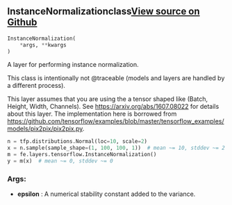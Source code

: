 ## InstanceNormalization<span class="tag">class</span><a class="sourcelink" href=https://github.com/fastestimator/fastestimator/blob/r1.1/fastestimator/layers/tensorflow/instance_norm.py/#L21-L61>View source on Github</a>
```python
InstanceNormalization(
	*args, **kwargs
)
```
A layer for performing instance normalization.

This class is intentionally not @traceable (models and layers are handled by a different process).

This layer assumes that you are using the a tensor shaped like (Batch, Height, Width, Channels). See
https://arxiv.org/abs/1607.08022 for details about this layer. The implementation here is borrowed from
https://github.com/tensorflow/examples/blob/master/tensorflow_examples/models/pix2pix/pix2pix.py.

```python
n = tfp.distributions.Normal(loc=10, scale=2)
x = n.sample(sample_shape=(1, 100, 100, 1))  # mean ~= 10, stddev ~= 2
m = fe.layers.tensorflow.InstanceNormalization()
y = m(x)  # mean ~= 0, stddev ~= 0
```


<h3>Args:</h3>

* **epsilon** :  A numerical stability constant added to the variance.



